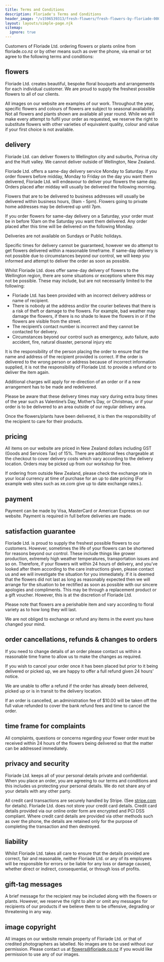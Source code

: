 ```yaml
---
title: Terms and Conditions
description: Floriade's Terms and Conditions
header_image: "/v1596539313/fresh-flowers/fresh-flowers-by-floriade-00060.jpg"
layout: layouts/simple-page.njk
sitemap:
  ignore: true
---
```

Customers of Floriade Ltd. ordering flowers or plants online from floriade.co.nz or by other means such as over the phone, via email or txt agree to the following terms and conditions:

## flowers

Floriade Ltd. creates beautiful, bespoke floral bouquets and arrangements for each individual customer. We are proud to supply the freshest possible flowers to all of our clients.

All images on our website are examples of our work. Throughout the year, specific flowers and colours of flowers are subject to seasonal availability. Not all flowers and plants shown are available all year round. While we will make every attempt to fulfil your order as requested, we reserve the right to substitute flowers with other varieties of equivalent quality, colour and value if your first choice is not available.

## delivery

Floriade Ltd. can deliver flowers to Wellington city and suburbs, Porirua city and the Hutt valley. We cannot deliver outside of Wellington, New Zealand.

Floriade Ltd. offers a same-day delivery service Monday to Saturday. If you order flowers before midday, Monday to Friday on the day you want them delivered, Floriade Ltd. will endeavour to deliver your flowers the same day. Orders placed after midday will usually be delivered the following morning.

Flowers that are to be delivered to business addresses will usually be delivered within business hours, (9am - 5pm). Flowers going to private home addresses may be delivered up until 7pm.

If you order flowers for same-day delivery on a Saturday, your order must be in before 10am on the Saturday you want them delivered. Any order placed after this time will be delivered on the following Monday.

Deliveries are not available on Sundays or Public holidays.

Specific times for delivery cannot be guaranteed, however we do attempt to get flowers delivered within a reasonable timeframe. If same-day delivery is not possible due to circumstances beyond our control, we will keep you informed and attempt to deliver the order as soon as possible.

Whilst Floriade Ltd. does offer same-day delivery of flowers to the Wellington region, there are some situations or exceptions where this may not be possible. These may include, but are not necessarily limited to the following:

* Floriade Ltd. has been provided with an incorrect delivery address or name of recipient.
* There is nobody at the address and/or the courier believes that there is a risk of theft or damage to the flowers.
For example, bad weather may damage the flowers, if there is no shade to leave the flowers in or if the flowers are visible from the street.
* The recipient’s contact number is incorrect and they cannot be contacted for delivery.
* Circumstances beyond our control such as emergency, auto failure, auto accident, fire, natural disaster, personal injury etc

It is the responsibility of the person placing the order to ensure that the name and address of the recipient provided is correct. If the order is delivered to the wrong person or address because of incorrect information supplied, it is not the responsibility of Floriade Ltd. to provide a refund or to deliver the item again.

Additional charges will apply for re-direction of an order or if a new arrangement has to be made and redelivered.

Please be aware that these delivery times may vary during extra busy times of the year such as Valentine’s Day, Mother’s Day, or Christmas, or if your order is to be delivered to an area outside of our regular delivery area.

Once the flowers/plants have been delivered, it is then the responsibility of the recipient to care for their products.

## pricing

All items on our website are priced in New Zealand dollars including GST (Goods and Services Tax) of 15%. There are additional fees chargeable at the checkout to cover delivery costs which vary according to the delivery location. Orders may be picked up from our workshop for free.

If ordering from outside New Zealand, please check the exchange rate in your local currency at time of purchase for an up to date pricing (For example web sites such as xe.com give up to date exchange rates.).

## payment

Payment can be made by Visa, MasterCard or American Express on our website. Payment is required in full before deliveries are made.

## satisfaction guarantee

Floriade Ltd. is proud to supply the freshest possible flowers to our customers. However, sometimes the life of your flowers can be shortened for reasons beyond our control. These include things like grower production, extremely high weather temperatures, transportation issues and so on. Therefore, if your flowers wilt within 24 hours of delivery, and you’ve looked after them according to the care instructions given, please contact us and we will investigate the situation for you immediately. If it is deemed that the flowers did not last as long as reasonably expected then we will arrange for the situation to be rectified as soon as possible with our sincere apologies and compliments. This may be through a replacement product or a gift voucher. However, this is at the discretion of Floriade Ltd.

Please note that flowers are a perishable item and vary according to floral variety as to how long they will last.

We are not obliged to exchange or refund any items in the event you have changed your mind.

## order cancellations, refunds & changes to orders

If you need to change details of an order please contact us within a reasonable time frame to allow us to make the changes as required.

If you wish to cancel your order once it has been placed but prior to it being delivered or picked up, we are happy to offer a full refund given 24 hours’ notice.

We are unable to offer a refund if the order has already been delivered, picked up or is in transit to the delivery location.

If an order is cancelled, an administration fee of $10.00 will be taken off the full value refunded to cover the bank refund fees and time to cancel the order.

## time frame for complaints

All complaints, questions or concerns regarding your flower order must be received within 24 hours of the flowers being delivered so that the matter can be addressed immediately.

## privacy and security

Floriade Ltd. keeps all of your personal details private and confidential. When you place an order, you are agreeing to our terms and conditions and this includes us protecting your personal details. We do not share any of your details with any other party.

All credit card transactions are securely handled by Stripe. (See [stripe.com](https://stripe.com) for details). Floriade Ltd. does not store your credit card details. Credit card details provided via our online order form are encrypted and PCI DSS compliant. Where credit card details are provided via other methods such as over the phone, the details are retained only for the purpose of completing the transaction and then destroyed.

## liability

Whilst Floriade Ltd. takes all care to ensure that the details provided are correct, fair and reasonable, neither Floriade Ltd. or any of its employees will be responsible for errors or be liable for any loss or damage caused, whether direct or indirect, consequential, or through loss of profits.

## gift-tag messages

A brief message for the recipient may be included along with the flowers or plants. However, we reserve the right to alter or omit any messages for recipients of our products if we believe them to be offensive, degrading or threatening in any way.

## image copyright

All images on our website remain property of Floriade Ltd. or that of credited photographers as labelled. No images are to be used without our permission. Please contact us at [flowers@floriade.co.nz](mailto\:flowers@floriade.co.nz\?subject\=Image%20Enquiry) if you would like permission to use any of our images.
